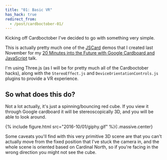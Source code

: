 ```yaml
---
title: "01: Basic VR"
has_hack: true
redirect_from:
  - /post/cardboctober-01/
---
```


Kicking off Cardboctober I've decided to go with something very simple.

This is actually pretty much one of the [JSCard](https://jscard.xyz) demos that I created last November for my [20 Minutes into the Future with Google Cardboard and JavaScript](/post/talk-jsoxford-20-minutes-into-the-future/) talk.

<!-- more -->

I'm using Three.js (as I will be for pretty much all of the Cardboctober hacks), along with the `StereoEffect.js` and `DeviceOrientationControls.js` plugins to provide a VR experience.

## So what does this do?

Not a lot actually, it's just a spinning/bouncing red cube. If you view it through Google cardboard it will be stereoscopically 3D, and you will be able to look around.

{% include figure.html src="2016-10/01/giphy.gif" %}{:.massive.center}

Some caveats you'll find with this very primitive 3D scene are that you can't actually move from the fixed position that I've stuck the camera in, and the whole scene is oriented based on Cardinal North, so if you're facing in the wrong direction you might not see the cube.
